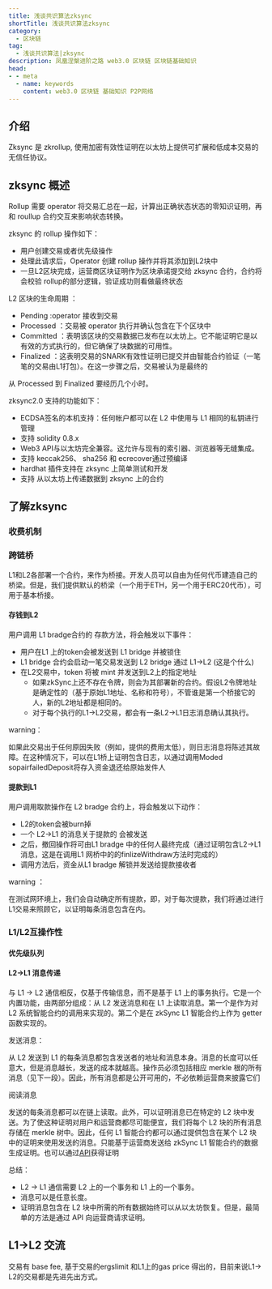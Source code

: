 ```yaml
---
title: 浅谈共识算法zksync
shortTitle: 浅谈共识算法zksync
category:
  - 区块链
tag:
  - 浅谈共识算法|zksync
description: 凤凰涅槃进阶之路 web3.0 区块链 区块链基础知识  
head:
- - meta
  - name: keywords
    content: web3.0 区块链 基础知识 P2P网络 
---
```

## 介绍

 Zksync 是 zkrollup, 使用加密有效性证明在以太坊上提供可扩展和低成本交易的无信任协议。

## zksync 概述

Rollup 需要 operator 将交易汇总在一起，计算出正确状态状态的零知识证明，再和 roullup 合约交互来影响状态转换。

zksync 的 rollup 操作如下：

- 用户创建交易或者优先级操作
- 处理此请求后，Operator 创建 rollup 操作并将其添加到L2块中
- 一旦L2区块完成，运营商区块证明作为区块承诺提交给 zksync 合约，合约将会校验 rollup的部分逻辑，验证成功则看做最终状态

L2 区块的生命周期 ：

- Pending :operator 接收到交易
- Processed ：交易被 operator 执行并确认包含在下个区块中
- Committed ：表明该区块的交易数据已发布在以太坊上。它不能证明它是以有效的方式执行的，但它确保了块数据的可用性。
- Finalized ：这表明交易的SNARK有效性证明已提交并由智能合约验证（一笔笔的交易由L1打包）。在这一步骤之后，交易被认为是最终的

从 Processed 到 Finalized 要经历几个小时。

zksync2.0 支持的功能如下：

- ECDSA签名的本机支持：任何帐户都可以在 L2 中使用与 L1 相同的私钥进行管理
- 支持 solidity 0.8.x 
- Web3 API与以太坊完全兼容。这允许与现有的索引器、浏览器等无缝集成。
- 支持 keccak256、 sha256 和 ecrecover通过预编译
- hardhat 插件支持在 zksync 上简单测试和开发
- 支持 从以太坊上传递数据到 zksync 上的合约



## 了解zksync

### 收费机制

### 跨链桥

L1和L2各部署一个合约，来作为桥接。开发人员可以自由为任何代币建造自己的桥梁。但是，我们提供默认的桥梁（一个用于ETH，另一个用于ERC20代币），可用于基本桥接。

#### 存钱到L2 

用户调用 L1 bradge合约的 存款方法，将会触发以下事件：

- 用户在L1 上的token会被发送到 L1 bridge 并被锁住
- L1 bridge 合约会启动一笔交易发送到 L2 bridge 通过 L1->L2 (这是个什么)
- 在L2交易中，token 将被 mint 并发送到L2上的指定地址
  - 如果zkSync上还不存在令牌，则会为其部署新的合约。假设L2令牌地址是确定性的（基于原始L1地址、名称和符号），不管谁是第一个桥接它的人，新的L2地址都是相同的。
  - 对于每个执行的L1->L2交易，都会有一条L2->L1日志消息确认其执行。

warning：

如果此交易出于任何原因失败（例如，提供的费用太低），则日志消息将陈述其故障。在这种情况下，可以在L1桥上证明包含日志，以通过调用Moded sopairfailedDeposit将存入资金退还给原始发件人

#### 提款到L1

用户调用取款操作在 L2 bradge 合约上，将会触发以下动作：

- L2的token会被burn掉
- 一个 L2->L1 的消息关于提款的 会被发送
- 之后，撤回操作将可由L1 bradge 中的任何人最终完成（通过证明包含L2->L1消息，这是在调用L1 网桥中的的finlizeWithdraw方法时完成的）
- 调用方法后，资金从L1 bradge 解锁并发送给提款接收者

warning ：

在测试网环境上，我们会自动确定所有提款，即，对于每次提款，我们将通过进行L1交易来照顾它，以证明每条消息包含在内。

### L1/L2互操作性

#### 优先级队列



#### L2->L1 消息传递

与 L1 -> L2 通信相反，仅基于传输信息，而不是基于 L1 上的事务执行。它是一个内置功能，由两部分组成：从 L2 发送消息和在 L1 上读取消息。第一个是作为对 L2 系统智能合约的调用来实现的。第二个是在 zkSync L1 智能合约上作为 getter 函数实现的。

发送消息：

从 L2 发送到 L1 的每条消息都包含发送者的地址和消息本身。消息的长度可以任意大，但是消息越长，发送的成本就越高。操作员必须包括相应 merkle 根的所有消息（见下一段）。因此，所有消息都是公开可用的，不必依赖运营商来披露它们

阅读消息

发送的每条消息都可以在链上读取。此外，可以证明消息已在特定的 L2 块中发送。为了使这种证明对用户和运营商都尽可能便宜，我们将每个 L2 块的所有消息存储在 merkle 树中。因此，任何 L1 智能合约都可以通过提供包含在某个 L2 块中的证明来使用发送的消息。只能基于运营商发送给 zkSync L1 智能合约的数据生成证明。也可以通过[API](https://v2-docs.zksync.io/api/api.html#zksgetl2tol1msgproof)获得证明

总结：

- L2 -> L1 通信需要 L2 上的一个事务和 L1 上的一个事务。
- 消息可以是任意长度。
- 证明消息包含在 L2 块中所需的所有数据始终可以从以太坊恢复。但是，最简单的方法是通过 API 向运营商请求证明。

## L1->L2 交流

交易有 base fee, 基于交易的ergslimit 和L1上的gas price 得出的，目前来说L1-> L2的交易都是先进先出方式。



